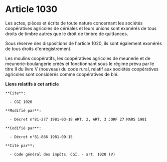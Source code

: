# Article 1030

Les actes, pièces et écrits de toute nature concernant les sociétés coopératives agricoles de céréales et leurs unions sont
exonérés de tous droits de timbre autres que le droit de timbre de quittances.

Sous réserve des dispositions de l'article 1020, ils sont également exonérés de tous droits d'enregistrement.

Les moulins coopératifs, les coopératives agricoles de meunerie et de meunerie-boulangerie créés et fonctionnant sous le
régime prévu par le titre II du livre V (nouveau) du code rural, relatif aux sociétés coopératives agricoles sont considérés
comme coopératives de blé.

**Liens relatifs à cet article**

	**Cite**:

	  - CGI 1020

	**Modifié par**:

	  - Décret n°81-277 1981-03-18 ART. 2, ART. 3 JORF 27 MARS 1981

	**Codifié par**:

	  - Décret n°81-866 1981-09-15

	**Cité par**:

	  - Code général des impôts, CGI. - art. 1020 (V)
